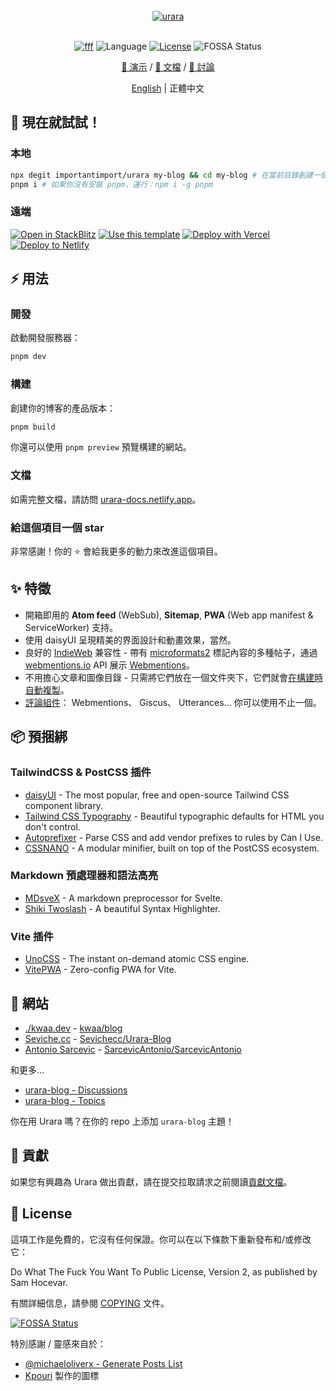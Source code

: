 <br />
<div align="center">
<a href="https://github.com/importantimport/urara">
<img src="https://github.com/importantimport/urara/raw/main/urara/hello-world/urara.webp" alt="urara" /></a>
</div>
<br />

<p align="center">
<a href="https://fff.js.org"><img src="https://img.shields.io/badge/%F0%9F%8C%9F%20F%20F%20F-0.5-yellow?style=flat" alt="fff" /></a>
<img src="https://img.shields.io/github/languages/top/importantimport/urara?color=%23ff3e00" alt="Language" />
<a href="https://github.com/importantimport/urara/blob/main/COPYING"><img src="https://img.shields.io/github/license/importantimport/urara?color=%23fff" alt="License" /></a>
<img src="https://app.fossa.com/api/projects/git%2Bgithub.com%2Fimportantimport%2Furara.svg?type=shield" alt="FOSSA Status" />
</p>
<p align="center">
<a href="https://urara-demo.netlify.app">🚀 演示</a>
/
<a href="https://urara-docs.netlify.app">📝 文檔</a>
/
<a href="https://github.com/importantimport/urara/discussions">💬 討論</a>
</p>
<p align="center">
<a href="https://github.com/importantimport/urara">English</a>
|
<span>正體中文</span>
</p>

## 🎉 現在就試試！

### 本地

```bash
npx degit importantimport/urara my-blog && cd my-blog # 在當前目錄創建一個名為 my-blog 的新項目
pnpm i # 如果你沒有安裝 pnpm，運行：npm i -g pnpm
```

### 遠端

[![Open in StackBlitz](https://img.shields.io/badge/-Open%20in%20StackBlitz-1374ef?style=for-the-badge&logo=Amp)](https://stackblitz.com/github/importantimport/urara) [![Use this template](https://img.shields.io/badge/-Use%20this%20Template-181717?style=for-the-badge&logo=GitHub)](https://github.com/importantimport/urara/generate) [![Deploy with Vercel](https://img.shields.io/badge/-Deploy%20with%20Vercel-1374ef?style=for-the-badge&logo=Vercel)](https://vercel.com/new/clone?repository-url=https%3A%2F%2Fgithub.com%2Fimportantimport%2Furara&env=URARA_SITE_URL&envDescription=Site%20URL.&envLink=https%3A%2F%2Fexample.com&project-name=urara-blog&repository-name=urara-blog) [![Deploy to Netlify](https://img.shields.io/badge/-Deploy%20to%20Netlify-15847d?style=for-the-badge&logo=Netlify&logoColor=white)](https://app.netlify.com/start/deploy?repository=https%3A%2F%2Fgithub.com%2Fimportantimport%2Furara#URARA_SITE_URL=https://example.com&CUSTOM_LOGO=https://github.com/importantimport/urara/raw/main/urara/assets/any@512.png)

## ⚡️ 用法

### 開發

啟動開發服務器：

```bash
pnpm dev
```

### 構建

創建你的博客的產品版本：

```bash
pnpm build
```

你還可以使用 `pnpm preview` 預覽構建的網站。

### 文檔

如需完整文檔，請訪問 [urara-docs.netlify.app](https://urara-docs.netlify.app)。

### 給這個項目一個 star

非常感謝！你的 ⭐ 會給我更多的動力來改進這個項目。

## ✨ 特徵

- 開箱即用的 **Atom feed** (WebSub), **Sitemap**, **PWA** (Web app manifest & ServiceWorker) 支持。
- 使用 daisyUI 呈現精美的界面設計和動畫效果，當然。
- 良好的 [IndieWeb](https://indieweb.org/) 兼容性 - 帶有 [microformats2](https://microformats.org/) 標記內容的多種帖子，通過 [webmentions.io](https://webmentions.io) API 展示 [Webmentions](https://webmention.org/)。
- 不用擔心文章和圖像目錄 - 只需將它們放在一個文件夾下，它們就會[在構建時自動複製](https://github.com/importantimport/urara/blob/main/urara.js)。
- [評論組件](https://github.com/importantimport/urara/tree/main/src/lib/components/comments)： Webmentions、 Giscus、 Utterances... 你可以使用不止一個。

## 📦️ 預捆綁

### TailwindCSS & PostCSS 插件

- [daisyUI](https://github.com/saadeghi/daisyui) - The most popular, free and open-source Tailwind CSS component library.
- [Tailwind CSS Typography](https://github.com/tailwindlabs/tailwindcss-typography) - Beautiful typographic defaults for HTML you don't control.
- [Autoprefixer](https://github.com/postcss/autoprefixer) - Parse CSS and add vendor prefixes to rules by Can I Use.
- [CSSNANO](https://github.com/cssnano/cssnano) - A modular minifier, built on top of the PostCSS ecosystem.

### Markdown 預處理器和語法高亮

- [MDsveX](https://github.com/pngwn/MDsveX) - A markdown preprocessor for Svelte.
- [Shiki Twoslash](https://github.com/shikijs/twoslash) - A beautiful Syntax Highlighter.

### Vite 插件

- [UnoCSS](https://github.com/unocss/unocss) - The instant on-demand atomic CSS engine.
- [VitePWA](https://github.com/antfu/vite-plugin-pwa) - Zero-config PWA for Vite.

## 🚀 網站

- [./kwaa.dev](https://kwaa.dev) - [kwaa/blog](https://github.com/kwaa/blog)
- [Seviche.cc](https://seviche.cc) - [Sevichecc/Urara-Blog](https://github.com/Sevichecc/Urara-Blog)
- [Antonio Sarcevic](https://www.sarcevic.dev) - [SarcevicAntonio/SarcevicAntonio](https://github.com/SarcevicAntonio/SarcevicAntonio)

和更多...

- [urara-blog - Discussions](https://github.com/importantimport/urara/discussions/2)
- [urara-blog - Topics](https://github.com/topics/urara-blog)

你在用 Urara 嗎？在你的 repo 上添加 `urara-blog` 主題！

## 👥 貢獻

如果您有興趣為 Urara 做出貢獻，請在提交拉取請求之前閱讀[貢獻文檔](.github/CONTRIBUTING.md)。

## 📝 License

這項工作是免費的，它沒有任何保證。你可以在以下條款下重新發布和/或修改它：

Do What The Fuck You Want To Public License, Version 2,
as published by Sam Hocevar.

有關詳細信息，請參閱 [COPYING](COPYING) 文件。

[![FOSSA Status](https://app.fossa.com/api/projects/git%2Bgithub.com%2Fimportantimport%2Furara.svg?type=large)](https://app.fossa.com/projects/git%2Bgithub.com%2Fimportantimport%2Furara?ref=badge_large)

特別感謝 / 靈感來自於：

- [@michaeloliverx - Generate Posts List](https://github.com/pngwn/MDsveX/issues/294#issuecomment-907029639)
- [Kpouri](https://github.com/kpouri) 製作的圖標
